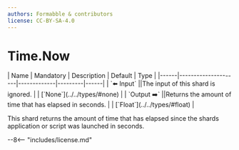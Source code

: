```yaml
---
authors: Formabble & contributors
license: CC-BY-SA-4.0
---
```



# Time.Now

<div class="sh-parameters" markdown="1">
| Name | Mandatory | Description | Default | Type |
|------|---------------------|-------------|---------|------|
| `⬅️ Input` ||The input of this shard is ignored. | | [`None`](../../types/#none) |
| `Output ➡️` ||Returns the amount of time that has elapsed in seconds. | | [`Float`](../../types/#float) |

</div>

This shard returns the amount of time that has elapsed since the shards application or script was launched in seconds.

--8<-- "includes/license.md"

